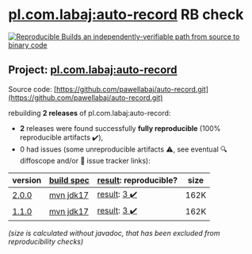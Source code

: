 [pl.com.labaj:auto-record](https://central.sonatype.com/artifact/pl.com.labaj/auto-record/2.0.0/versions) RB check
=======

[![Reproducible Builds](https://reproducible-builds.org/images/logos/rb.svg) an independently-verifiable path from source to binary code](https://reproducible-builds.org/)

## Project: [pl.com.labaj:auto-record](https://central.sonatype.com/artifact/pl.com.labaj/auto-record/2.0.0/versions)

Source code: [https://github.com/pawellabaj/auto-record.git](https://github.com/pawellabaj/auto-record.git)

rebuilding **2 releases** of pl.com.labaj:auto-record:
- **2** releases were found successfully **fully reproducible** (100% reproducible artifacts :heavy_check_mark:),
- 0 had issues (some unreproducible artifacts :warning:, see eventual :mag: diffoscope and/or :memo: issue tracker links):

| version | [build spec](/BUILDSPEC.md) | [result](https://reproducible-builds.org/docs/jvm/): reproducible? | size |
| -- | --------- | ------ | -- |
| [2.0.0](https://central.sonatype.com/artifact/pl.com.labaj/auto-record/2.0.0/pom) | [mvn jdk17](auto-record-2.0.0.buildspec) | [result](auto-record-2.0.0.buildinfo): [3 :heavy_check_mark: ](auto-record-2.0.0.buildcompare) | 162K |
| [1.1.0](https://central.sonatype.com/artifact/pl.com.labaj/auto-record/1.1.0/pom) | [mvn jdk17](auto-record-1.1.0.buildspec) | [result](auto-record-1.1.0.buildinfo): [3 :heavy_check_mark: ](auto-record-1.1.0.buildcompare) | 162K |

<i>(size is calculated without javadoc, that has been excluded from reproducibility checks)</i>
